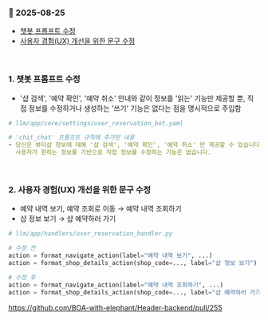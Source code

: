 ### :link: 2025-08-25
- [챗봇 프롬프트 수정](#1-챗봇-프롬프트-수정)
- [사용자 경험(UX) 개선을 위한 문구 수정](#2-사용자-경험ux-개선을-위한-문구-수정)
 
&nbsp;
### 1. 챗봇 프롬프트 수정

- '샵 검색', '예약 확인', '예약 취소' 안내와 같이 정보를 '읽는' 기능만 제공할 뿐, 직접 정보를 수정하거나 생성하는 '쓰기' 기능은 없다는 점을 명시적으로 주입함

```yaml
# llm/app/core/settings/user_reservation_bot.yaml

# 'chit_chat' 프롬프트 규칙에 추가된 내용
- 당신은 뷰티샵 정보에 대해 '샵 검색', '예약 확인', '예약 취소' 만 제공할 수 있습니다. 
  사용자가 원하는 정보를 기반으로 직접 정보를 수정하는 기능은 없습니다.
```
 
&emsp; 
&nbsp;
### 2. 사용자 경험(UX) 개선을 위한 문구 수정
- 예약 내역 보기, 예약 조회로 이동 → 예약 내역 조회하기
- 샵 정보 보기 → 샵 예약하러 가기

```python
# llm/app/handlers/user_reservation_handler.py

# 수정 전
action = format_navigate_action(label="예약 내역 보기", ...)
action = format_shop_details_action(shop_code=..., label="샵 정보 보기")

# 수정 후
action = format_navigate_action(label="예약 내역 조회하기", ...)
action = format_shop_details_action(shop_code=..., label="샵 예약하러 가기")
```

https://github.com/BOA-with-elephant/Header-backend/pull/255